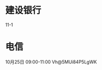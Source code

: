 

# 建设银行
11-1



# 电信
10月25日 09:00-11:00
Vh@5MUi84P5LgWK

#
<!--stackedit_data:
eyJoaXN0b3J5IjpbMTE4NDQ3MDU1NCw5NjU0MTIyNzQsMTUxMj
kzMjIwNiwtMzY2MzU5NDg0LC0yMDg4NzQ2NjEyLC0xMDkwODU3
Mzk4LC01ODY4Mzc0MTcsLTcwMTg4MDk5OCw2ODEzMTg1NDYsMT
kzMzUyNzc2Myw0NDM1NzU2MTgsLTM4Mzg4MiwxNDAxMTQxMDM4
LDE1MjAxNTU4NiwxMTk3NzczNzA4LDIwNTE2MjQxNTIsLTEzNj
kyOTM4MDIsLTk5OTg0NDE0OSwtOTEzMzMwODM3LC0xOTI4OTIy
NjUwXX0=
-->